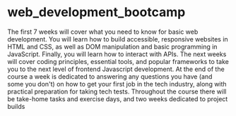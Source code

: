 # web_development_bootcamp
The first 7 weeks will cover what you need to know for basic web development. You will learn how to build accessible, responsive websites in HTML and CSS, as well
as DOM manipulation and basic programming in JavaScript. Finally, you will learn how to interact with APIs.
The next weeks will cover coding principles, essential tools, and popular frameworks to take you to the next level of frontend Javascript development. At the end of
the course a week is dedicated to answering any questions you have (and some you don't) on how to get your first job in the tech industry, along with practical
preparation for taking tech tests.
Throughout the course there will be take-home tasks and exercise days, and two weeks dedicated to project builds
